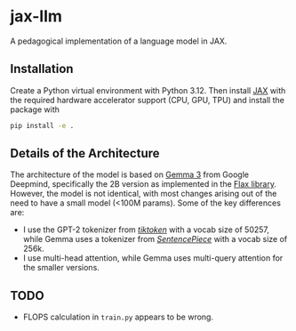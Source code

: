 # jax-llm

A pedagogical implementation of a language model in JAX.

## Installation

Create a Python virtual environment with Python 3.12. Then install [JAX](https://github.com/jax-ml/jax?tab=readme-ov-file#installation) with the required hardware accelerator support (CPU, GPU, TPU) and install the package with

```bash
pip install -e .
```

## Details of the Architecture

The architecture of the model is based on [Gemma 3](https://developers.googleblog.com/en/gemma-explained-overview-gemma-model-family-architectures/) from Google Deepmind, specifically the 2B version as implemented in the [Flax library](https://github.com/google/flax/tree/main/examples/gemma).
However, the model is not identical, with most changes arising out of the need to have a small model (<100M params). Some of the key differences are:

- I use the GPT-2 tokenizer from [_tiktoken_](https://github.com/openai/tiktoken) with a vocab size of 50257, while Gemma uses a tokenizer from [_SentencePiece_](https://github.com/google/sentencepiece) with a vocab size of 256k.
- I use multi-head attention, while Gemma uses multi-query attention for the smaller versions.

## TODO

- FLOPS calculation in `train.py` appears to be wrong.
